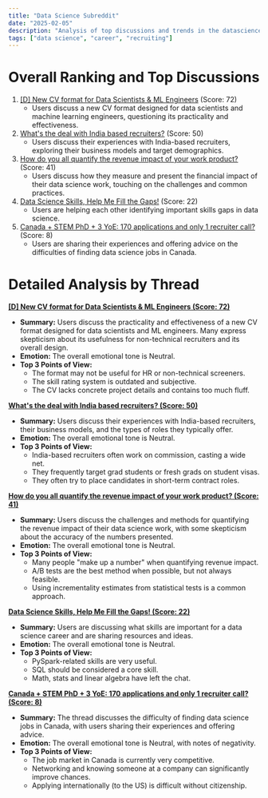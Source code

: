```yaml
---
title: "Data Science Subreddit"
date: "2025-02-05"
description: "Analysis of top discussions and trends in the datascience subreddit"
tags: ["data science", "career", "recruiting"]
---
```


# Overall Ranking and Top Discussions
1.  [[D] New CV format for Data Scientists & ML Engineers](https://www.reddit.com/r/datascience/comments/1ii7c4a/new_cv_format_for_data_scientists_ml_engineers/) (Score: 72)
    *   Users discuss a new CV format designed for data scientists and machine learning engineers, questioning its practicality and effectiveness.
2.  [What's the deal with India based recruiters?](https://www.reddit.com/r/datascience/comments/1iig8p6/whats_the_deal_with_india_based_recruiters/) (Score: 50)
    *   Users discuss their experiences with India-based recruiters, exploring their business models and target demographics.
3.  [How do you all quantify the revenue impact of your work product?](https://www.reddit.com/r/datascience/comments/1iibksg/how_do_you_all_quantify_the_revenue_impact_of/) (Score: 41)
    *   Users discuss how they measure and present the financial impact of their data science work, touching on the challenges and common practices.
4.  [Data Science Skills, Help Me Fill the Gaps!](https://www.reddit.com/r/datascience/comments/1iid6zv/data_science_skills_help_me_fill_the_gaps/) (Score: 22)
    *   Users are helping each other identifying important skills gaps in data science.
5.  [Canada + STEM PhD + 3 YoE: 170 applications and only 1 recruiter call?](https://www.reddit.com/r/datascience/comments/1iifcb2/canada_stem_phd_3_yoe_170_applications_and_only_1/) (Score: 8)
    *   Users are sharing their experiences and offering advice on the difficulties of finding data science jobs in Canada.

# Detailed Analysis by Thread
**[[D] New CV format for Data Scientists & ML Engineers (Score: 72)](https://www.reddit.com/r/datascience/comments/1ii7c4a/new_cv_format_for_data_scientists_ml_engineers/)**
*  **Summary:** Users discuss the practicality and effectiveness of a new CV format designed for data scientists and ML engineers. Many express skepticism about its usefulness for non-technical recruiters and its overall design.
*  **Emotion:** The overall emotional tone is Neutral.
*  **Top 3 Points of View:**
    *   The format may not be useful for HR or non-technical screeners.
    *   The skill rating system is outdated and subjective.
    *   The CV lacks concrete project details and contains too much fluff.

**[What's the deal with India based recruiters? (Score: 50)](https://www.reddit.com/r/datascience/comments/1iig8p6/whats_the_deal_with_india_based_recruiters/)**
*  **Summary:** Users discuss their experiences with India-based recruiters, their business models, and the types of roles they typically offer.
*  **Emotion:** The overall emotional tone is Neutral.
*  **Top 3 Points of View:**
    *   India-based recruiters often work on commission, casting a wide net.
    *   They frequently target grad students or fresh grads on student visas.
    *   They often try to place candidates in short-term contract roles.

**[How do you all quantify the revenue impact of your work product? (Score: 41)](https://www.reddit.com/r/datascience/comments/1iibksg/how_do_you_all_quantify_the_revenue_impact_of/)**
*  **Summary:** Users discuss the challenges and methods for quantifying the revenue impact of their data science work, with some skepticism about the accuracy of the numbers presented.
*  **Emotion:** The overall emotional tone is Neutral.
*  **Top 3 Points of View:**
    *   Many people "make up a number" when quantifying revenue impact.
    *   A/B tests are the best method when possible, but not always feasible.
    *   Using incrementality estimates from statistical tests is a common approach.

**[Data Science Skills, Help Me Fill the Gaps! (Score: 22)](https://www.reddit.com/r/datascience/comments/1iid6zv/data_science_skills_help_me_fill_the_gaps/)**
*  **Summary:** Users are discussing what skills are important for a data science career and are sharing resources and ideas.
*  **Emotion:** The overall emotional tone is Neutral.
*  **Top 3 Points of View:**
    *   PySpark-related skills are very useful.
    *   SQL should be considered a core skill.
    *   Math, stats and linear algebra have left the chat.

**[Canada + STEM PhD + 3 YoE: 170 applications and only 1 recruiter call? (Score: 8)](https://www.reddit.com/r/datascience/comments/1iifcb2/canada_stem_phd_3_yoe_170_applications_and_only_1/)**
*  **Summary:** The thread discusses the difficulty of finding data science jobs in Canada, with users sharing their experiences and offering advice.
*  **Emotion:** The overall emotional tone is Neutral, with notes of negativity.
*  **Top 3 Points of View:**
    *   The job market in Canada is currently very competitive.
    *   Networking and knowing someone at a company can significantly improve chances.
    *   Applying internationally (to the US) is difficult without citizenship.
